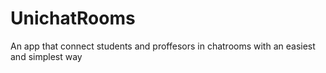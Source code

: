 # UnichatRooms
An app that connect students and proffesors in chatrooms with an easiest and simplest way
